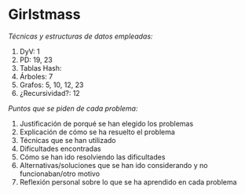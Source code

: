 # Girlstmass

*Técnicas y estructuras de datos empleadas:*
1) DyV: 1
2) PD: 19, 23
3) Tablas Hash:
4) Árboles: 7
5) Grafos: 5, 10, 12, 23
6) ¿Recursividad?: 12
   
*Puntos que se piden de cada problema:*
1) Justificación de porqué se han elegido los problemas
2) Explicación de cómo se ha resuelto el problema
3) Técnicas que se han utilizado
4) Dificultades encontradas
5) Cómo se han ido resolviendo las dificultades
6) Alternativas/soluciones que se han ido considerando y no funcionaban/otro motivo
7) Reflexión personal sobre lo que se ha aprendido en cada problema
